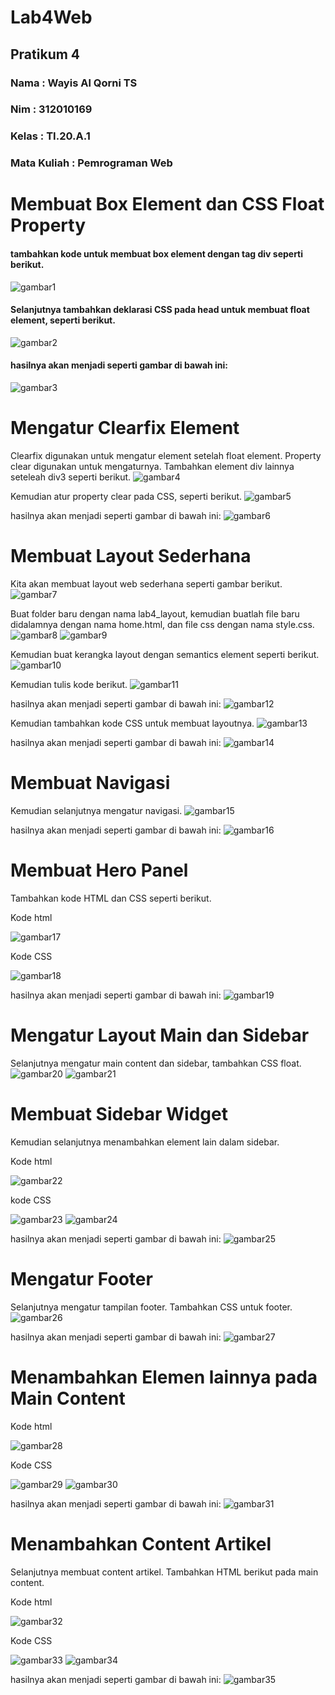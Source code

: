 # Lab4Web
## Pratikum 4
### Nama        : Wayis Al Qorni TS
### Nim         : 312010169
### Kelas       : TI.20.A.1
### Mata Kuliah : Pemrograman Web

# Membuat Box Element dan CSS Float Property 
#### tambahkan kode untuk membuat box element dengan tag div seperti berikut.
![gambar1](gambar/vv11.PNG)

#### Selanjutnya tambahkan deklarasi CSS pada head untuk membuat float element, seperti berikut. 
![gambar2](gambar/vv12.PNG)

#### hasilnya akan menjadi seperti gambar di bawah ini:
![gambar3](gambar/vv1.PNG)

# Mengatur Clearfix Element 
Clearfix digunakan untuk mengatur element setelah float element. Property clear digunakan untuk mengaturnya. 
Tambahkan element div lainnya seteleah div3 seperti berikut. 
![gambar4](gambar/vv13.PNG)

Kemudian atur property clear pada CSS, seperti berikut. 
![gambar5](gambar/vv14.PNG)

hasilnya akan menjadi seperti gambar di bawah ini:
![gambar6](gambar/vv2.PNG)

# Membuat Layout Sederhana 
Kita akan membuat layout web sederhana seperti gambar berikut.
![gambar7](gambar/vv15.PNG)

Buat folder baru dengan nama lab4_layout, kemudian buatlah file baru didalamnya dengan nama home.html, dan file css dengan nama style.css.
![gambar8](gambar/vv16.PNG)
![gambar9](gambar/vv17.PNG)

Kemudian buat kerangka layout dengan semantics element seperti berikut. 
![gambar10](gambar/vv18.PNG)

Kemudian tulis kode berikut. 
![gambar11](gambar/vv19.PNG)

hasilnya akan menjadi seperti gambar di bawah ini:
![gambar12](gambar/vv3.PNG)

Kemudian tambahkan kode CSS untuk membuat layoutnya. 
![gambar13](gambar/vv20.PNG)

hasilnya akan menjadi seperti gambar di bawah ini:
![gambar14](gambar/vv4.PNG)

# Membuat Navigasi 
Kemudian selanjutnya mengatur navigasi.
![gambar15](gambar/vv21.PNG)

hasilnya akan menjadi seperti gambar di bawah ini:
![gambar16](gambar/vv5.PNG)

# Membuat Hero Panel
Tambahkan kode HTML dan CSS seperti berikut. 

Kode html

![gambar17](gambar/vv22.PNG)

Kode CSS

![gambar18](gambar/vv23.PNG)

hasilnya akan menjadi seperti gambar di bawah ini:
![gambar19](gambar/vv6.PNG)

# Mengatur Layout Main dan Sidebar 
Selanjutnya mengatur main content dan sidebar, tambahkan CSS float.
![gambar20](gambar/vv24.PNG)
![gambar21](gambar/vv25.PNG)

# Membuat Sidebar Widget 
Kemudian selanjutnya menambahkan element lain dalam sidebar. 

Kode html

![gambar22](gambar/vv26.PNG)

kode CSS

![gambar23](gambar/vv27.PNG)
![gambar24](gambar/vv28.PNG)

hasilnya akan menjadi seperti gambar di bawah ini:
![gambar25](gambar/vv7.PNG)

# Mengatur Footer 
Selanjutnya mengatur tampilan footer. Tambahkan CSS untuk footer.
![gambar26](gambar/vv29.PNG)

hasilnya akan menjadi seperti gambar di bawah ini:
![gambar27](gambar/vv8.PNG)

# Menambahkan Elemen lainnya pada Main Content 
Kode html

![gambar28](gambar/vv30.PNG)

Kode CSS

![gambar29](gambar/vv31.PNG)
![gambar30](gambar/vv32.PNG)

hasilnya akan menjadi seperti gambar di bawah ini:
![gambar31](gambar/vv9.PNG)

# Menambahkan Content Artikel 
Selanjutnya membuat content artikel. Tambahkan HTML berikut pada main content. 

Kode html

![gambar32](gambar/vv33.PNG)

Kode CSS

![gambar33](gambar/vv34.PNG)
![gambar34](gambar/vv35.PNG)

hasilnya akan menjadi seperti gambar di bawah ini:
![gambar35](gambar/vv10.PNG)





